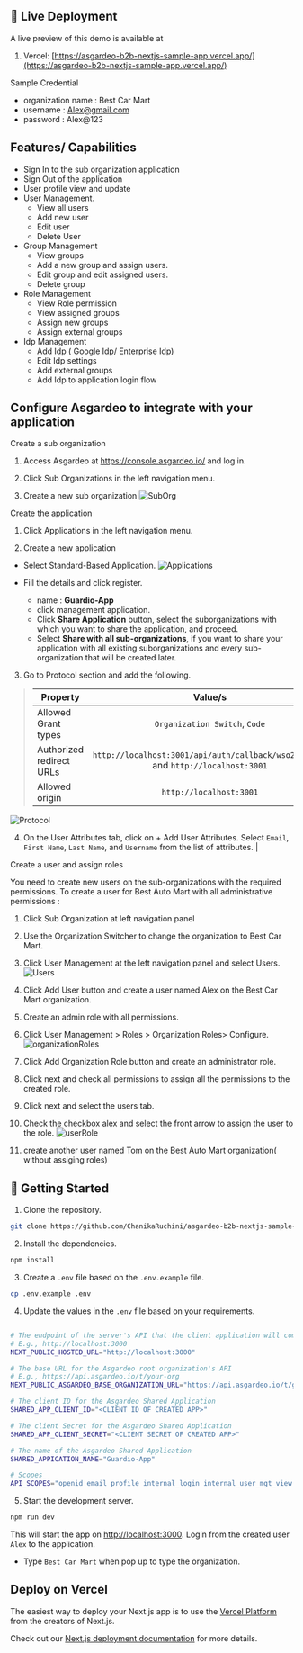 ## 👀 Live Deployment

A live preview of this demo is available at

1. Vercel: [https://asgardeo-b2b-nextjs-sample-app.vercel.app/](https://asgardeo-b2b-nextjs-sample-app.vercel.app/)

Sample Credential

- organization name : Best Car Mart
- username : Alex@gmail.com
- password : Alex@123

## Features/ Capabilities

- Sign In to the sub organization application
- Sign Out of the application
- User profile view and update
- User Management.
  - View all users
  - Add new user
  - Edit user
  - Delete User
- Group Management
  - View groups
  - Add a new group and assign users.
  - Edit group and edit assigned users.
  - Delete group
- Role Management
  - View Role permission
  - View assigned groups
  - Assign new groups
  - Assign external groups
- Idp Management
  - Add Idp ( Google Idp/ Enterprise Idp)
  - Edit Idp settings
  - Add external groups
  - Add Idp to application login flow

## Configure Asgardeo to integrate with your application

Create a sub organization

1. Access Asgardeo at https://console.asgardeo.io/ and log in.

2. Click Sub Organizations in the left navigation menu.

3. Create a new sub organization
   <img src="./images/docs/subOrg.png" alt="SubOrg" title="SubOrg">

Create the application

1. Click Applications in the left navigation menu.

2. Create a new application

- Select Standard-Based Application.
  <img src="./images/docs/applications.png" alt="Applications" title="Applications">

- Fill the details and click register.
  - name : **Guardio-App**
  - click management application.
  - Click **Share Application** button, select the suborganizations with which you want to share the application, and proceed.
  - Select **Share with all sub-organizations**, if you want to share your application with all existing suborganizations and every sub-organization that will be created later.

3. Go to Protocol section and add the following.

> | Property                 |                                      Value/s                                      |
> | ------------------------ | :-------------------------------------------------------------------------------: |
> | Allowed Grant types      |                           `Organization Switch`, `Code`                           |
> | Authorized redirect URLs | `http://localhost:3001/api/auth/callback/wso2isAdmin` and `http://localhost:3001` |
> | Allowed origin           |                              `http://localhost:3001`                              |

<img src="./images/docs/protocol.png" alt="Protocol" title="Protocol">

4. On the User Attributes tab, click on + Add User Attributes.
   Select `Email`, `First Name`, `Last Name`, and `Username` from the list of attributes. |

Create a user and assign roles

You need to create new users on the sub-organizations with the required permissions.
To create a user for Best Auto Mart with all administrative permissions :

1. Click Sub Organization at left navigation panel
2. Use the Organization Switcher to change the organization to Best Car Mart.
3. Click User Management at the left navigation panel and select Users.
   <img src="./images/docs/users.png" alt="Users" title="Users">

4. Click Add User button and create a user named Alex on the Best Car Mart organization.
5. Create an admin role with all permissions.
6. Click User Management > Roles > Organization Roles> Configure.
   <img src="./images/docs/organizationRoles.png" alt="organizationRoles" title="organizationRoles">

7. Click Add Organization Role button and create an administrator role.
8. Click next and check all permissions to assign all the permissions to the created role.
9. Click next and select the users tab.
10. Check the checkbox alex and select the front arrow to assign the user to the role.
    <img src="./images/docs/userRole.png" alt="userRole" title="userRole">

11. create another user named Tom on the Best Auto Mart organization( without assiging roles)

## 🚀 Getting Started

1. Clone the repository.

```bash
git clone https://github.com/ChanikaRuchini/asgardeo-b2b-nextjs-sample-app.git
```

2. Install the dependencies.

```bash
npm install
```

3. Create a `.env` file based on the `.env.example` file.

```bash
cp .env.example .env
```

4. Update the values in the `.env` file based on your requirements.

```bash

# The endpoint of the server's API that the client application will communicate with
# E.g., http://localhost:3000
NEXT_PUBLIC_HOSTED_URL="http://localhost:3000"

# The base URL for the Asgardeo root organization's API
# E.g., https://api.asgardeo.io/t/your-org
NEXT_PUBLIC_ASGARDEO_BASE_ORGANIZATION_URL="https://api.asgardeo.io/t/guardioinc"

# The client ID for the Asgardeo Shared Application
SHARED_APP_CLIENT_ID="<CLIENT ID OF CREATED APP>"

# The client Secret for the Asgardeo Shared Application
SHARED_APP_CLIENT_SECRET="<CLIENT SECRET OF CREATED APP>"

# The name of the Asgardeo Shared Application
SHARED_APPICATION_NAME="Guardio-App"

# Scopes
API_SCOPES="openid email profile internal_login internal_user_mgt_view internal_user_mgt_list internal_user_mgt_update internal_user_mgt_delete internal_user_mgt_create internal_idp_view internal_idp_create internal_idp_update internal_idp_delete internal_application_mgt_view internal_application_mgt_update internal_application_mgt_create internal_application_mgt_delete internal_organization_view internal_role_mgt_view internal_role_mgt_create internal_role_mgt_update internal_role_mgt_delete internal_group_mgt_update internal_group_mgt_view internal_group_mgt_create internal_group_mgt_delete internal_governance_view internal_governance_update"

```

5. Start the development server.

```bash
npm run dev
```

This will start the app on [http://localhost:3000](http://localhost:3000).
Login from the created user `Alex` to the application.

- Type `Best Car Mart` when pop up to type the organization.

## Deploy on Vercel

The easiest way to deploy your Next.js app is to use the [Vercel Platform](https://vercel.com/new?utm_medium=default-template&filter=next.js&utm_source=create-next-app&utm_campaign=create-next-app-readme) from the creators of Next.js.

Check out our [Next.js deployment documentation](https://nextjs.org/docs/deployment) for more details.
